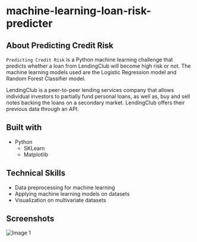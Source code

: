 # machine-learning-loan-risk-predicter
## About Predicting Credit Risk

`Predicting Credit Risk` is a Python machine learning challenge that predicts whether a loan from LendingClub will become high risk or not. The machine learning models used are the Logistic Regression model and Random Forest Classifier model.

LendingClub is a peer-to-peer lending services company that allows individual investors to partially fund personal loans, as well as, buy and sell notes backing the loans on a secondary market. LendingClub offers their previous data through an API.

## Built with
- Python
    - SKLearn
    - Matplotlib

## Technical Skills
- Data preprocessing for machine learning
- Applying machine learning models on datasets
- Visualization on multivariate datasets

## Screenshots
![Image 1](https://user-images.githubusercontent.com/74934154/153442604-439ccc9d-b7aa-476f-9fc7-e70171dcf690.png)